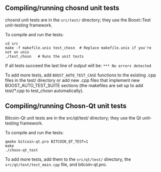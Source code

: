 Compiling/running chosnd unit tests
------------------------------------

chosnd unit tests are in the `src/test/` directory; they
use the Boost::Test unit-testing framework.

To compile and run the tests:

	cd src
	make -f makefile.unix test_chosn  # Replace makefile.unix if you're not on unix
	./test_chosn   # Runs the unit tests

If all tests succeed the last line of output will be:
`*** No errors detected`

To add more tests, add `BOOST_AUTO_TEST_CASE` functions to the existing
.cpp files in the test/ directory or add new .cpp files that
implement new BOOST_AUTO_TEST_SUITE sections (the makefiles are
set up to add test/*.cpp to test_chosn automatically).


Compiling/running Chosn-Qt unit tests
---------------------------------------

Bitcoin-Qt unit tests are in the src/qt/test/ directory; they
use the Qt unit-testing framework.

To compile and run the tests:

	qmake bitcoin-qt.pro BITCOIN_QT_TEST=1
	make
	./chosn-qt_test

To add more tests, add them to the `src/qt/test/` directory,
the `src/qt/test/test_main.cpp` file, and bitcoin-qt.pro.
